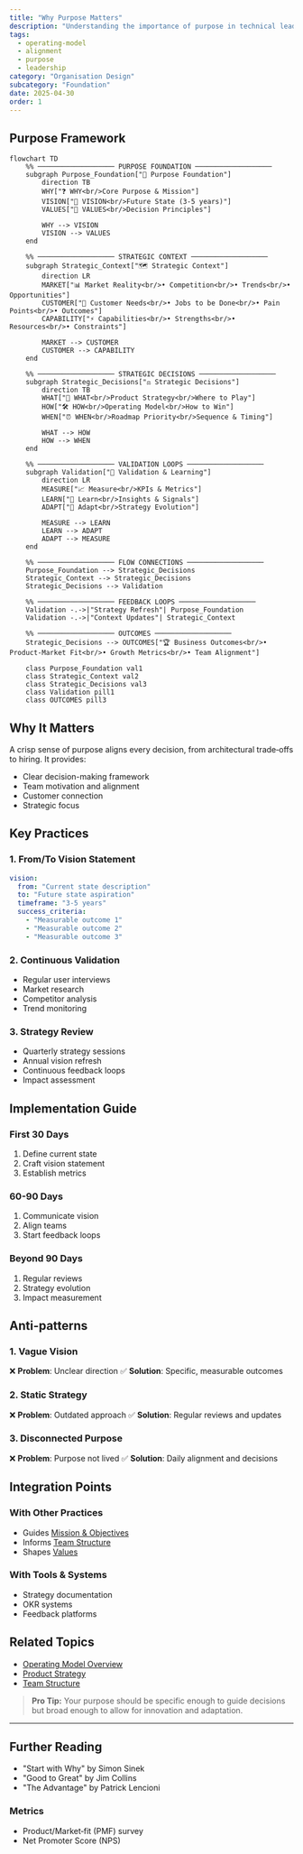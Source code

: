 ```yaml
---
title: "Why Purpose Matters"
description: "Understanding the importance of purpose in technical leadership"
tags:
  - operating-model
  - alignment
  - purpose
  - leadership
category: "Organisation Design"
subcategory: "Foundation"
date: 2025-04-30
order: 1
---
```


## Purpose Framework

```mermaid
flowchart TD
    %% ─────────────────── PURPOSE FOUNDATION ───────────────────
    subgraph Purpose_Foundation["🎯 Purpose Foundation"]
        direction TB
        WHY["❓ WHY<br/>Core Purpose & Mission"]
        VISION["🔮 VISION<br/>Future State (3-5 years)"]
        VALUES["💎 VALUES<br/>Decision Principles"]
        
        WHY --> VISION
        VISION --> VALUES
    end
    
    %% ─────────────────── STRATEGIC CONTEXT ───────────────────
    subgraph Strategic_Context["🗺️ Strategic Context"]
        direction LR
        MARKET["📊 Market Reality<br/>• Competition<br/>• Trends<br/>• Opportunities"]
        CUSTOMER["👥 Customer Needs<br/>• Jobs to be Done<br/>• Pain Points<br/>• Outcomes"]
        CAPABILITY["⚡ Capabilities<br/>• Strengths<br/>• Resources<br/>• Constraints"]
        
        MARKET --> CUSTOMER
        CUSTOMER --> CAPABILITY
    end
    
    %% ─────────────────── STRATEGIC DECISIONS ───────────────────
    subgraph Strategic_Decisions["⚖️ Strategic Decisions"]
        direction TB
        WHAT["🎯 WHAT<br/>Product Strategy<br/>Where to Play"]
        HOW["🛠️ HOW<br/>Operating Model<br/>How to Win"]
        WHEN["⏰ WHEN<br/>Roadmap Priority<br/>Sequence & Timing"]
        
        WHAT --> HOW
        HOW --> WHEN
    end
    
    %% ─────────────────── VALIDATION LOOPS ───────────────────
    subgraph Validation["🔄 Validation & Learning"]
        direction LR
        MEASURE["📈 Measure<br/>KPIs & Metrics"]
        LEARN["🧠 Learn<br/>Insights & Signals"]
        ADAPT["🔄 Adapt<br/>Strategy Evolution"]
        
        MEASURE --> LEARN
        LEARN --> ADAPT
        ADAPT --> MEASURE
    end
    
    %% ─────────────────── FLOW CONNECTIONS ───────────────────
    Purpose_Foundation --> Strategic_Decisions
    Strategic_Context --> Strategic_Decisions
    Strategic_Decisions --> Validation
    
    %% ─────────────────── FEEDBACK LOOPS ───────────────────
    Validation -.->|"Strategy Refresh"| Purpose_Foundation
    Validation -.->|"Context Updates"| Strategic_Context
    
    %% ─────────────────── OUTCOMES ───────────────────
    Strategic_Decisions --> OUTCOMES["🏆 Business Outcomes<br/>• Product-Market Fit<br/>• Growth Metrics<br/>• Team Alignment"]
    
    class Purpose_Foundation val1
    class Strategic_Context val2
    class Strategic_Decisions val3
    class Validation pill1
    class OUTCOMES pill3
```

## Why It Matters

A crisp sense of purpose aligns every decision, from architectural trade‑offs to hiring. It provides:
- Clear decision-making framework
- Team motivation and alignment
- Customer connection
- Strategic focus

## Key Practices

### 1. From/To Vision Statement
```yaml
vision:
  from: "Current state description"
  to: "Future state aspiration"
  timeframe: "3-5 years"
  success_criteria:
    - "Measurable outcome 1"
    - "Measurable outcome 2"
    - "Measurable outcome 3"
```

### 2. Continuous Validation
- Regular user interviews
- Market research
- Competitor analysis
- Trend monitoring

### 3. Strategy Review
- Quarterly strategy sessions
- Annual vision refresh
- Continuous feedback loops
- Impact assessment

## Implementation Guide

### First 30 Days
1. Define current state
2. Craft vision statement
3. Establish metrics

### 60-90 Days
1. Communicate vision
2. Align teams
3. Start feedback loops

### Beyond 90 Days
1. Regular reviews
2. Strategy evolution
3. Impact measurement

## Anti-patterns

### 1. Vague Vision
❌ **Problem**: Unclear direction
✅ **Solution**: Specific, measurable outcomes

### 2. Static Strategy
❌ **Problem**: Outdated approach
✅ **Solution**: Regular reviews and updates

### 3. Disconnected Purpose
❌ **Problem**: Purpose not lived
✅ **Solution**: Daily alignment and decisions

## Integration Points

### With Other Practices
- Guides [Mission & Objectives](../advanced/mission-objectives)
- Informs [Team Structure](../advanced/decoupling_teams)
- Shapes [Values](values)

### With Tools & Systems
- Strategy documentation
- OKR systems
- Feedback platforms

## Related Topics
- [Operating Model Overview](../operating-model-framework)
- [Product Strategy](../core-elements/mission-product-canvas)
- [Team Structure](../advanced/decoupling_teams)

> **Pro Tip:** Your purpose should be specific enough to guide decisions but broad enough to allow for innovation and adaptation.

---

## Further Reading
- "Start with Why" by Simon Sinek
- "Good to Great" by Jim Collins
- "The Advantage" by Patrick Lencioni

### Metrics
* Product/Market‑fit (PMF) survey
* Net Promoter Score (NPS)
